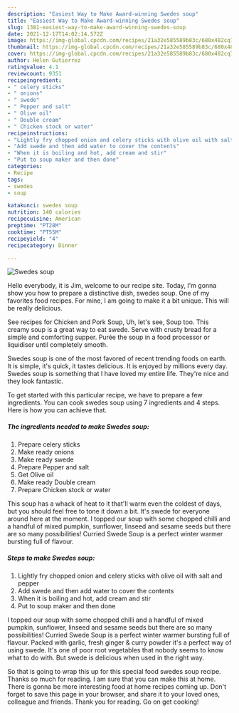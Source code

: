 ```yaml
---
description: "Easiest Way to Make Award-winning Swedes soup"
title: "Easiest Way to Make Award-winning Swedes soup"
slug: 1381-easiest-way-to-make-award-winning-swedes-soup
date: 2021-12-17T14:02:14.572Z
image: https://img-global.cpcdn.com/recipes/21a32e585589b83c/680x482cq70/swedes-soup-recipe-main-photo.jpg
thumbnail: https://img-global.cpcdn.com/recipes/21a32e585589b83c/680x482cq70/swedes-soup-recipe-main-photo.jpg
cover: https://img-global.cpcdn.com/recipes/21a32e585589b83c/680x482cq70/swedes-soup-recipe-main-photo.jpg
author: Helen Gutierrez
ratingvalue: 4.1
reviewcount: 9351
recipeingredient:
- " celery sticks"
- " onions"
- " swede"
- " Pepper and salt"
- " Olive oil"
- " Double cream"
- " Chicken stock or water"
recipeinstructions:
- "Lightly fry chopped onion and celery sticks with olive oil with salt and pepper"
- "Add swede and then add water to cover the contents"
- "When it is boiling and hot, add cream and stir"
- "Put to soup maker and then done"
categories:
- Recipe
tags:
- swedes
- soup

katakunci: swedes soup 
nutrition: 140 calories
recipecuisine: American
preptime: "PT28M"
cooktime: "PT55M"
recipeyield: "4"
recipecategory: Dinner

---
```



![Swedes soup](https://img-global.cpcdn.com/recipes/21a32e585589b83c/680x482cq70/swedes-soup-recipe-main-photo.jpg)

Hello everybody, it is Jim, welcome to our recipe site. Today, I'm gonna show you how to prepare a distinctive dish, swedes soup. One of my favorites food recipes. For mine, I am going to make it a bit unique. This will be really delicious.

See recipes for Chicken and Pork Soup, Uh, let&#39;s see, Soup too. This creamy soup is a great way to eat swede. Serve with crusty bread for a simple and comforting supper. Purée the soup in a food processor or liquidiser until completely smooth.

Swedes soup is one of the most favored of recent trending foods on earth. It is simple, it's quick, it tastes delicious. It is enjoyed by millions every day. Swedes soup is something that I have loved my entire life. They're nice and they look fantastic.


To get started with this particular recipe, we have to prepare a few ingredients. You can cook swedes soup using 7 ingredients and 4 steps. Here is how you can achieve that.

<!--inarticleads1-->

##### The ingredients needed to make Swedes soup:

1. Prepare  celery sticks
1. Make ready  onions
1. Make ready  swede
1. Prepare  Pepper and salt
1. Get  Olive oil
1. Make ready  Double cream
1. Prepare  Chicken stock or water


This soup has a whack of heat to it that&#39;ll warm even the coldest of days, but you should feel free to tone it down a bit. It&#39;s swede for everyone around here at the moment. I topped our soup with some chopped chilli and a handful of mixed pumpkin, sunflower, linseed and sesame seeds but there are so many possibilities! Curried Swede Soup is a perfect winter warmer bursting full of flavour. 

<!--inarticleads2-->

##### Steps to make Swedes soup:

1. Lightly fry chopped onion and celery sticks with olive oil with salt and pepper
1. Add swede and then add water to cover the contents
1. When it is boiling and hot, add cream and stir
1. Put to soup maker and then done


I topped our soup with some chopped chilli and a handful of mixed pumpkin, sunflower, linseed and sesame seeds but there are so many possibilities! Curried Swede Soup is a perfect winter warmer bursting full of flavour. Packed with garlic, fresh ginger &amp; curry powder it&#39;s a perfect way of using swede. It&#39;s one of poor root vegetables that nobody seems to know what to do with. But swede is delicious when used in the right way. 

So that is going to wrap this up for this special food swedes soup recipe. Thanks so much for reading. I am sure that you can make this at home. There is gonna be more interesting food at home recipes coming up. Don't forget to save this page in your browser, and share it to your loved ones, colleague and friends. Thank you for reading. Go on get cooking!
